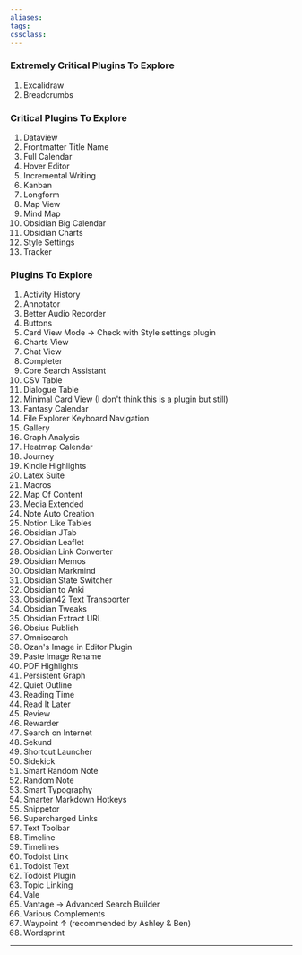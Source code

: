 ```yaml
---
aliases:
tags: 
cssclass:
---
```


### Extremely Critical Plugins To Explore
1. Excalidraw
2. Breadcrumbs

### Critical Plugins To Explore 
1. Dataview
2. Frontmatter Title Name
3. Full Calendar
4. Hover Editor
5. Incremental Writing
6. Kanban
7. Longform
8. Map View
9. Mind Map
10. Obsidian Big Calendar
11. Obsidian Charts
12. Style Settings
13. Tracker

### Plugins To Explore
1. Activity History
2. Annotator
3. Better Audio Recorder
4. Buttons
5. Card View Mode → Check with Style settings plugin
6. Charts View
7. Chat View
8. Completer
9. Core Search Assistant
10. CSV Table 
11. Dialogue Table
12. Minimal Card View (I don't think this is a plugin but still)
13. Fantasy Calendar 
14. File Explorer Keyboard Navigation
15. Gallery
16. Graph Analysis
17. Heatmap Calendar
18. Journey
19. Kindle Highlights
20. Latex Suite
21. Macros
22. Map Of Content
23. Media Extended
24. Note Auto Creation
25. Notion Like Tables
26. Obsidian JTab
27. Obsidian Leaflet
28. Obsidian Link Converter
29. Obsidian Memos
30. Obsidian Markmind
31. Obsidian State Switcher
32. Obsidian to Anki
33. Obsidian42 Text Transporter
34. Obsidian Tweaks
35. Obsidian Extract URL
36. Obsius Publish
37. Omnisearch
38. Ozan's Image in Editor Plugin
39. Paste Image Rename
40. PDF Highlights
41. Persistent Graph
42. Quiet Outline 
43. Reading Time
44. Read It Later
45. Review
46. Rewarder
47. Search on Internet
48. Sekund
49. Shortcut Launcher
50. Sidekick
51. Smart Random Note
52. Random Note
53. Smart Typography
54. Smarter Markdown Hotkeys
55. Snippetor
56. Supercharged Links
57. Text Toolbar
58. Timeline
59. Timelines
60. Todoist Link
61. Todoist Text
62. Todoist Plugin
63. Topic Linking
64. Vale
65. Vantage → Advanced Search Builder
66. Various Complements
67. Waypoint ↑ (recommended by Ashley & Ben)
68. Wordsprint

---

